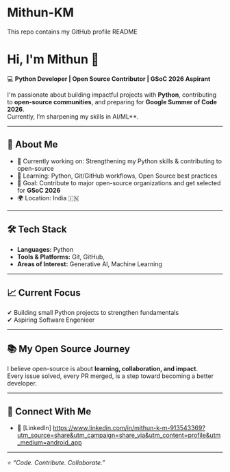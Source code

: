 # Mithun-KM
This repo contains my GitHub profile README
# Hi, I'm Mithun 👋  

💻 **Python Developer | Open Source Contributor | GSoC 2026 Aspirant**  

I'm passionate about building impactful projects with **Python**, contributing to **open-source communities**, and preparing for **Google Summer of Code 2026**.  
Currently, I’m sharpening my skills in AI/ML**.  

---

## 🚀 About Me
- 🔭 Currently working on: Strengthening my Python skills & contributing to open-source  
- 🌱 Learning: Python, Git/GitHub workflows, Open Source best practices  
- 🎯 Goal: Contribute to major open-source organizations and get selected for **GSoC 2026**  
- 🌍 Location: India 🇮🇳  

---

## 🛠️ Tech Stack
- **Languages:** Python  
- **Tools & Platforms:** Git, GitHub,  
- **Areas of Interest:** Generative AI, Machine Learning  

---

## 📈 Current Focus
✔ Building small Python projects to strengthen fundamentals  
✔ Aspiring Software Engenieer

---

## 📚 My Open Source Journey
I believe open-source is about **learning, collaboration, and impact**.  
Every issue solved, every PR merged, is a step toward becoming a better developer.  

---

## 🔗 Connect With Me
- 💼 [LinkedIn] https://www.linkedin.com/in/mithun-k-m-913543369?utm_source=share&utm_campaign=share_via&utm_content=profile&utm_medium=android_app

---

⭐️ *“Code. Contribute. Collaborate.”*  
